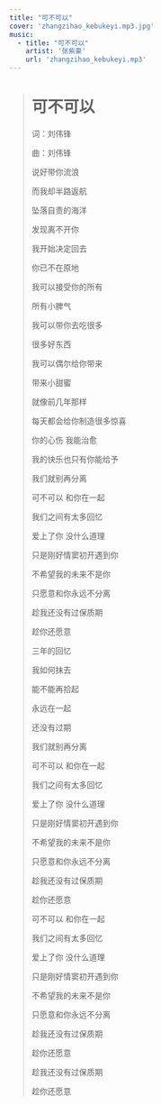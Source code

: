 ```yaml
---
title: "可不可以"
cover: 'zhangzihao_kebukeyi.mp3.jpg'
music:
  - title: "可不可以"
    artist: '张紫豪'
    url: 'zhangzihao_kebukeyi.mp3'
---
```

> # 可不可以
>
> 词：刘伟锋
>
> 曲：刘伟锋
>
> 说好带你流浪
>
> 而我却半路返航
>
> 坠落自责的海洋
>
> 发现离不开你
>
> 我开始决定回去
>
> 你已不在原地
>
> 我可以接受你的所有
>
> 所有小脾气
>
> 我可以带你去吃很多
>
> 很多好东西
>
> 我可以偶尔给你带来
>
> 带来小甜蜜
>
> 就像前几年那样
>
> 每天都会给你制造很多惊喜
>
> 你的心伤 我能治愈
>
> 我的快乐也只有你能给予
>
> 我们就别再分离
>
> 可不可以 和你在一起
>
> 我们之间有太多回忆
>
> 爱上了你 没什么道理
>
> 只是刚好情窦初开遇到你
>
> 不希望我的未来不是你
>
> 只愿意和你永远不分离
>
> 趁我还没有过保质期
>
> 趁你还愿意
>
> 三年的回忆
>
> 我如何抹去
>
> 能不能再拾起
>
> 永远在一起
>
> 还没有过期
>
> 我们就别再分离
>
> 可不可以 和你在一起
>
> 我们之间有太多回忆
>
> 爱上了你 没什么道理
>
> 只是刚好情窦初开遇到你
>
> 不希望我的未来不是你
>
> 只愿意和你永远不分离
>
> 趁我还没有过保质期
>
> 趁你还愿意
>
> 可不可以 和你在一起
>
> 我们之间有太多回忆
>
> 爱上了你 没什么道理
>
> 只是刚好情窦初开遇到你
>
> 不希望我的未来不是你
>
> 只愿意和你永远不分离
>
> 趁我还没有过保质期
>
> 趁你还愿意
>
> 趁我还没有过保质期
>
> 趁你还愿意
